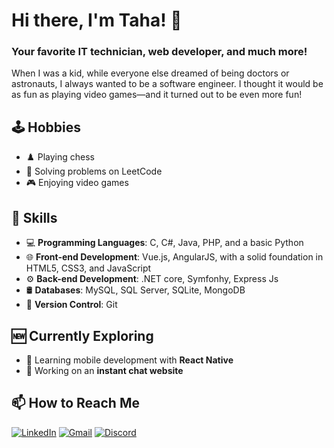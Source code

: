 # Hi there, I'm Taha! 👋  
### Your favorite IT technician, web developer, and much more!

When I was a kid, while everyone else dreamed of being doctors or astronauts, I always wanted to be a software engineer. I thought it would be as fun as playing video games—and it turned out to be even more fun!

## 🕹️ Hobbies
- ♟️ Playing chess  
- 🧩 Solving problems on LeetCode  
- 🎮 Enjoying video games  

## 🎯 Skills
- 💻 **Programming Languages**: C, C#, Java, PHP, and a basic Python  
- 🌐 **Front-end Development**: Vue.js, AngularJS, with a solid foundation in HTML5, CSS3, and JavaScript
- ⚙️ **Back-end Development**: .NET core, Symfonhy, Express Js
- 🛢️ **Databases**: MySQL, SQL Server, SQLite, MongoDB  
- 🐙 **Version Control**: Git  

## 🆕 Currently Exploring
- 🌱 Learning mobile development with **React Native**  
- 🔭 Working on an **instant chat website**  

## 📫 How to Reach Me
[![LinkedIn](https://img.shields.io/badge/LinkedIn-Taha%20Hamrouni-blue)](https://www.linkedin.com/in/tahahamrouni) 
[![Gmail](https://img.shields.io/badge/Gmail-tahah680@gmail.com-red)](mailto:tahah680@gmail.com) 
[![Discord](https://img.shields.io/badge/Discord-drunkshadows-purple)](https://discord.com)
